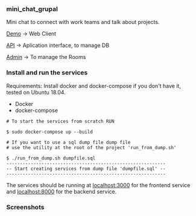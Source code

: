 ### mini_chat_grupal
Mini chat to connect with work teams and talk about projects.

[Demo](http://13.59.57.0/) -> Web Client

[API](http://13.59.57.0/api) -> Aplication interface, to manage DB

[Admin](http://13.59.57.0/api/login) -> To manage the Rooms

### Install and run the services

Requirements:
Install docker and docker-compose if you don't have it,
tested on Ubuntu 18.04.

- Docker
- docker-compose

```
# To start the services from scratch RUN

$ sudo docker-compose up --build

# If you want to use a sql dump file dump file
# use the utility at the root of the project 'run_from_dump.sh'

$ ./run_from_dump.sh dumpfile.sql
-----------------------------------------------------------
-- Start creating services from dump file 'dumpfile.sql' --
-----------------------------------------------------------
```

The services should be running at [localhost:3000](http://localhost:300) for the frontend service and [localhost:8000](http://localhost:8000) for the backend service.

### Screenshots




